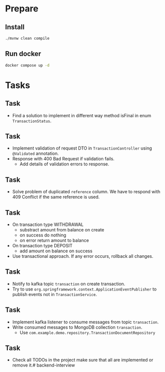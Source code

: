 # Prepare

## Install

```bash
./mvnw clean compile
```

## Run docker

```bash
docker compose up -d
```

# Tasks

## Task

- Find a solution to implement in different way method isFinal in enum `TransactionStatus`.

## Task

- Implement validation of request DTO in `TransactionController` using `@Validated` annotation.
- Response with 400 Bad Request if validation fails.
    - Add details of validation errors to response.

## Task

- Solve problem of duplicated `reference` column. We have to respond with 409 Conflict if the same reference is used.

## Task

- On transaction type WITHDRAWAL
    - substract amount from balance on create
    - on success do nothing
    - on error return amount to balance
- On transaction type DEPOSIT
    - add amount on balance on success
- Use transactional approach. If any error occurs, rollback all changes.


## Task

- Notify to kafka topic `transaction` on create transaction.
- Try to use `org.springframework.context.ApplicationEventPublisher` to publish events not in `TransactionService`.

## Task

- Implement kafka listener to consume messages from topic `transaction`.
- Write consumed messages to MongoDB collection `transaction`.
    - Use `com.example.demo.repository.TransactionDocumentRepository`

## Task

- Check all TODOs in the project make sure that all are implemented or remove it.#   b a c k e n d - i n t e r v i e w  
 